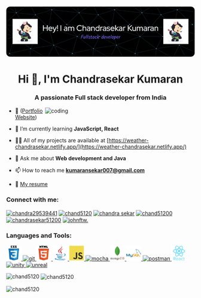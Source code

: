 ![Header](./github-header-image.png)
<h1 align="center">Hi 👋, I'm Chandrasekar Kumaran</h1>
<h3 align="center">A passionate Full stack developer from India</h3>
<img align= "right" alt="coding" width = "400" src = "https://cdn.dribbble.com/users/1162077/screenshots/3848914/programmer.gif">


- 📄 ([Portfolio Website](https://chandrasekarkumaran.vercel.app/))
  
- 🌱 I’m currently learning **JavaScript, React**

- 👨‍💻 All of my projects are available at [https://weather-chandrasekar.netlify.app/](https://weather-chandrasekar.netlify.app/)

- 💬 Ask me about **Web development and Java**

- 📫 How to reach me **kumaransekar007@gmail.com**

- 📄 [My resume](https://drive.google.com/file/d/1e7WnwLao7wKkS5jP_xcvEbg6FSu8ptk9/view?usp=drive_link)

<h3 align="left">Connect with me:</h3>
<p align="left">
<a href="https://twitter.com/chandra29539441" target="blank"><img align="center" src="https://raw.githubusercontent.com/rahuldkjain/github-profile-readme-generator/master/src/images/icons/Social/twitter.svg" alt="chandra29539441" height="30" width="40" /></a>
<a href="https://linkedin.com/in/chand5120" target="blank"><img align="center" src="https://raw.githubusercontent.com/rahuldkjain/github-profile-readme-generator/master/src/images/icons/Social/linked-in-alt.svg" alt="chand5120" height="30" width="40" /></a>
<a href="https://stackoverflow.com/users/chandra sekar" target="blank"><img align="center" src="https://raw.githubusercontent.com/rahuldkjain/github-profile-readme-generator/master/src/images/icons/Social/stack-overflow.svg" alt="chandra sekar" height="30" width="40" /></a>
<a href="https://www.leetcode.com/chand51200" target="blank"><img align="center" src="https://raw.githubusercontent.com/rahuldkjain/github-profile-readme-generator/master/src/images/icons/Social/leet-code.svg" alt="chand51200" height="30" width="40" /></a>
<a href="https://auth.geeksforgeeks.org/user/chandrasekar51200" target="blank"><img align="center" src="https://raw.githubusercontent.com/rahuldkjain/github-profile-readme-generator/master/src/images/icons/Social/geeks-for-geeks.svg" alt="chandrasekar51200" height="30" width="40" /></a>
<a href="https://discord.gg/johnftw." target="blank"><img align="center" src="https://raw.githubusercontent.com/rahuldkjain/github-profile-readme-generator/master/src/images/icons/Social/discord.svg" alt="johnftw." height="30" width="40" /></a>
</p>

<h3 align="left">Languages and Tools:</h3>
<p align="left"> <a href="https://www.w3schools.com/css/" target="_blank" rel="noreferrer"> <img src="https://raw.githubusercontent.com/devicons/devicon/master/icons/css3/css3-original-wordmark.svg" alt="css3" width="40" height="40"/> </a> <a href="https://git-scm.com/" target="_blank" rel="noreferrer"> <img src="https://www.vectorlogo.zone/logos/git-scm/git-scm-icon.svg" alt="git" width="40" height="40"/> </a> <a href="https://www.w3.org/html/" target="_blank" rel="noreferrer"> <img src="https://raw.githubusercontent.com/devicons/devicon/master/icons/html5/html5-original-wordmark.svg" alt="html5" width="40" height="40"/> </a> <a href="https://www.java.com" target="_blank" rel="noreferrer"> <img src="https://raw.githubusercontent.com/devicons/devicon/master/icons/java/java-original.svg" alt="java" width="40" height="40"/> </a> <a href="https://developer.mozilla.org/en-US/docs/Web/JavaScript" target="_blank" rel="noreferrer"> <img src="https://raw.githubusercontent.com/devicons/devicon/master/icons/javascript/javascript-original.svg" alt="javascript" width="40" height="40"/> </a> <a href="https://mochajs.org" target="_blank" rel="noreferrer"> <img src="https://www.vectorlogo.zone/logos/mochajs/mochajs-icon.svg" alt="mocha" width="40" height="40"/> </a> <a href="https://www.mongodb.com/" target="_blank" rel="noreferrer"> <img src="https://raw.githubusercontent.com/devicons/devicon/master/icons/mongodb/mongodb-original-wordmark.svg" alt="mongodb" width="40" height="40"/> </a> <a href="https://www.mysql.com/" target="_blank" rel="noreferrer"> <img src="https://raw.githubusercontent.com/devicons/devicon/master/icons/mysql/mysql-original-wordmark.svg" alt="mysql" width="40" height="40"/> </a> <a href="https://postman.com" target="_blank" rel="noreferrer"> <img src="https://www.vectorlogo.zone/logos/getpostman/getpostman-icon.svg" alt="postman" width="40" height="40"/> </a> <a href="https://reactjs.org/" target="_blank" rel="noreferrer"> <img src="https://raw.githubusercontent.com/devicons/devicon/master/icons/react/react-original-wordmark.svg" alt="react" width="40" height="40"/> </a> <a href="https://unity.com/" target="_blank" rel="noreferrer"> <img src="https://www.vectorlogo.zone/logos/unity3d/unity3d-icon.svg" alt="unity" width="40" height="40"/> </a> <a href="https://unrealengine.com/" target="_blank" rel="noreferrer"> <img src="https://raw.githubusercontent.com/kenangundogan/fontisto/036b7eca71aab1bef8e6a0518f7329f13ed62f6b/icons/svg/brand/unreal-engine.svg" alt="unreal" width="40" height="40"/> </a> </p>

<p><img align="left" src="https://github-readme-stats.vercel.app/api/top-langs?username=chand5120&show_icons=true&locale=en&layout=compact" alt="chand5120" /></p>

<p>&nbsp;<img align="center" src="https://github-readme-stats.vercel.app/api?username=chand5120&show_icons=true&locale=en" alt="chand5120" /></p>

<p><img align="center" src="https://github-readme-streak-stats.herokuapp.com/?user=chand5120&" alt="chand5120" /></p>
